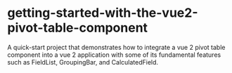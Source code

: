 # getting-started-with-the-vue2-pivot-table-component
A quick-start project that demonstrates how to integrate a vue 2 pivot table component into a vue 2 application with some of its fundamental features such as FieldList, GroupingBar, and CalculatedField.
